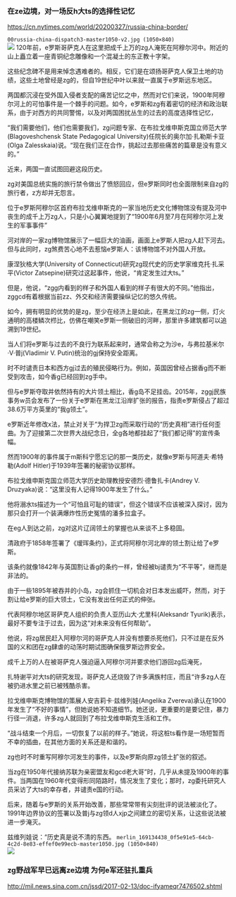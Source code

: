 ### 在ze边境，对一场反h大ts的选择性记忆
https://cn.nytimes.com/world/20200327/russia-china-border/

`00russia-china-dispatch3-master1050-v2.jpg (1050×840)`<br>
![](https://static01.nyt.com/images/2020/03/18/world/00russia-china-dispatch3/00russia-china-dispatch3-master1050-v2.jpg)
120年前，e罗斯哥萨克人在这里把成千上万的zg人淹死在阿穆尔河中。附近的山上矗立着一座青铜纪念雕像和一个混凝土的东正教十字架。

这些纪念碑不是用来悼念遇难者的。相反，它们是在颂扬哥萨克人保卫土地的功绩，这些土地曾经是zg的，但自19世纪中叶以来就一直属于e罗斯远东地区。

两国都沉浸在受外国入侵者支配的痛苦记忆之中，然而对它们来说，1900年阿穆尔河上的可怕事件是一个棘手的问题。如今，e罗斯和zg有着密切的经济和政治联系，由于对西方的共同警惕，以及对两国困扰丛生的过去的高度选择性记忆，

“我们需要他们，他们也需要我们，zg问题专家、在布拉戈维申斯克国立师范大学(Blagoveshchensk State Pedagogical University)任院长的奥尔加·扎勒斯卡亚(Olga Zalesskaia)说。“现在我们正在合作，挑起过去那些痛苦的篇章是没有意义的。”

近来，两国一直试图回避这段历史。

zg对美国总统实施的旅行禁令做出了愤怒回应，但e罗斯同时也全面限制来自zg的旅行者，z方却并无怨言。

位于e罗斯阿穆尔区首府布拉戈维申斯克的一家当地历史文化博物馆没有提及河中丧生的成千上万zg人，只是小心翼翼地提到了“1900年6月至7月在阿穆尔河上发生的军事事件”

河对岸的一家zg博物馆展示了一幅巨大的油画，画面上e罗斯人把zg人赶下河去。但与此同时，zg煞费苦心地不去惹恼e罗斯人：该博物馆不对外国人开放。

康涅狄格大学(University of Connecticut)研究zg现代史的历史学家维克托·扎采平(Victor Zatsepine)研究过这起事件，他说，“肯定发生过大ts。”

但是，他说，“zgg内看到的样子和外国人看到的样子有很大的不同。”他指出，zggcd有着根据当前zz、外交和经济需要操纵记忆的悠久传统。

如今，拥有明显的优势的是zg，至少在经济上是如此，在黑龙江的zg一侧，灯火通明的高楼鳞次栉比，仿佛在嘲笑e罗斯一侧破旧的河畔，那里许多建筑都可以追溯到19世纪。

当人们将e罗斯与过去的不良行为联系起来时，通常会称之为沙e，与弗拉基米尔·V·普j(Vladimir V. Putin)统治的gj保持安全距离。

时不时谴责日本和西方gj过去的殖民侵略行为。例如，英国因曾经占据香g而不断受到攻击，如今香g已经回到zg手中。

但与e罗斯夺取并依然持有的大片领土相比，香g岛不足挂齿。2015年，zggj民族事务w员会发布了一份关于e罗斯在黑龙江沿岸扩张的报告，指责e罗斯侵占了超过38.6万平方英里的“我g领土”。

e罗斯近年修改x法，禁止对关于“为捍卫zg而采取行动的“历史真相”进行任何歪曲。为了迎接第二次世界大战纪念日，全g各地都挂起了“我们都记得”的宣传条幅。

然而1900年的事件属于m斯科宁愿忘记的那一类历史，就像e罗斯与阿道夫·希特勒(Adolf Hitler)于1939年签署的秘密协议那样。

布拉戈维申斯克国立师范大学历史助理教授安德烈·德鲁扎卡(Andrey V. Druzyaka)说：“这里没有人记得1900年发生了什么。”

他将溺水ts描述为一个“可怕且可耻的错误”，但这个错误不应该被深入探讨，因为那只会打开一个装满爆炸性历史冤情的潘多拉盒子。

在eg人到达之前，zg对这片辽阔领土的掌握也从来谈不上多稳固。

清政府于1858年签署了《瑷珲条约》，正式将阿穆尔河北岸的领土割让给了e罗斯。

该条约就像1842年与英国割让香g的条约一样，曾经被bj谴责为“不平等”，继而是非法的。

由于一些1895年被吞并的小岛，zg会抓住一切机会对日本发出威吓，然而，对于割让给e罗斯的巨大领土，它没有发出任何正式的伸张。

代表阿穆尔地区哥萨克人组织的负责人亚历山大·尤里科(Aleksandr Tyurik)表示，最好不要专注于过去，因为这“对未来没有任何帮助”。

他说，将zg居民赶入阿穆尔河的哥萨克人并没有想要杀死他们，只不过是在反外国的义和团在zg肆虐的动荡时期试图确保俄罗斯边界安全。

成千上万的人在被哥萨克人强迫逼入阿穆尔河并要求他们游回zg后淹死，

扎特谢平对大ts的研究发现，哥萨克人还烧毁了许多满族村庄，而且“许多zg人在被扔进水里之前已被残酷杀害。

拉戈维申斯克博物馆的策展人安吉莉卡·兹维列娃(Angelika Zvereva)承认在1900年发生了“不好的事情”，但她说她不知道细节。她还说，更重要的是要记住，暴力行径一消退，许多zg人就回到了布拉戈维申斯克生活和工作。

“战斗结束一个月后，一切恢复了以前的样子。”她说，将这桩ts看作是一场短暂而不幸的插曲，在其他方面的关系还是和谐的。

zg也时不时重写阿穆尔河发生的事件，以及e罗斯向原zg领土扩张的叙述。

当zg在1950年代接纳苏联为亲密盟友和gcd老大哥”时，几乎从未提及1900年的事件。当两国在1960年代变得形同陌路时，情况发生了变化；那时，zg委托研究人员采访了大ts的幸存者，并谴责e国的行动。

后来，随着与e罗斯的关系开始改善，那些常常带有尖刻批评的说法被淡化了。1991年边界协议的签署以及普j与zg领d人xjp之间建立的密切关系，让这些说法被进一步淹灭。

兹维列娃说：“历史真是说不清的东西。
`merlin_169134438_0f5e91e5-64cb-4c2d-8e83-effef0e99ecb-master1050.jpg (1050×840)`<br>
![](https://static01.nyt.com/images/2020/03/04/world/00russia-china-dispatch6/merlin_169134438_0f5e91e5-64cb-4c2d-8e83-effef0e99ecb-master1050.jpg)

### zg野战军早已远离ze边境 为何e军还驻扎重兵
http://mil.news.sina.com.cn/jssd/2017-02-13/doc-ifyameqr7476502.shtml
